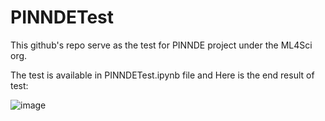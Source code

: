 # PINNDETest

This github's repo serve as the test for PINNDE project under the ML4Sci org.

The test is available in PINNDETest.ipynb file and Here is the end result of test:

![image](https://github.com/user-attachments/assets/99f3111d-a32f-46b8-a112-7738eb682cf9)
